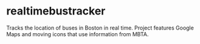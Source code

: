 # realtimebustracker
Tracks the location of buses in Boston in real time. Project features Google Maps and moving icons that use information from MBTA.
